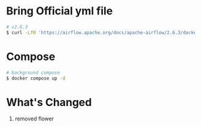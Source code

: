 # Bring Official yml file
``` bash
# v2.6.3
$ curl -LfO 'https://airflow.apache.org/docs/apache-airflow/2.6.3/docker-compose.yaml'
```

# Compose
``` bash
# background compose
$ docker compose up -d
```

# What's Changed
1. removed flower